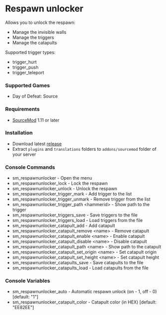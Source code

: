 # Respawn unlocker

Allows you to unlock the respawn:

* Manage the invisible walls
* Manage the triggers
* Manage the catapults

Supported trigger types:

* trigger_hurt
* trigger_push
* trigger_teleport

### Supported Games

* Day of Defeat: Source

### Requirements

* [SourceMod](https://www.sourcemod.net) 1.11 or later

### Installation

* Download latest [release](https://github.com/dronelektron/respawn-unlocker/releases)
* Extract `plugins` and `translations` folders to `addons/sourcemod` folder of your server

### Console Commands

* sm_respawnunlocker - Open the menu
* sm_respawnunlocker_lock - Lock the respawn
* sm_respawnunlocker_unlock - Unlock the respawn
* sm_respawnunlocker_trigger_mark - Add trigger to the list
* sm_respawnunlocker_trigger_unmark - Remove trigger from the list
* sm_respawnunlocker_trigger_path &lt;hammerid&gt; - Show path to the trigger
* sm_respawnunlocker_triggers_save - Save triggers to the file
* sm_respawnunlocker_triggers_load - Load triggers from the file
* sm_respawnunlocker_catapult_add - Add catapult
* sm_respawnunlocker_catapult_remove &lt;name&gt; - Remove catapult
* sm_respawnunlocker_catapult_enable &lt;name&gt; - Enable catapult
* sm_respawnunlocker_catapult_disable &lt;name&gt; - Disable catapult
* sm_respawnunlocker_catapult_path &lt;name&gt; - Show path to the catapult
* sm_respawnunlocker_catapult_set_origin &lt;name&gt; - Set catapult origin
* sm_respawnunlocker_catapult_set_height &lt;name&gt; - Set catapult height
* sm_respawnunlocker_catapults_save - Save catapults to the file
* sm_respawnunlocker_catapults_load - Load catapults from the file

### Console Variables

* sm_respawnunlocker_auto - Automatic respawn unlock (on - 1, off - 0) [default: "1"]
* sm_respawnunlocker_catapult_color - Catapult color (in HEX) [default: "EE82EE"]
